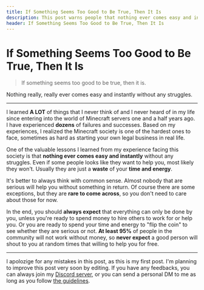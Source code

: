 ```yaml
---
title: If Something Seems Too Good to Be True, Then It Is
description: This post warns people that nothing ever comes easy and instantly
header: If Something Seems Too Good to Be True, Then It Is
---
```

# If Something Seems Too Good to Be True, Then It Is

> If something seems too good to be true, then it is.

Nothing really, really ever comes easy and instantly without any struggles.

---

I learned **A LOT** of things that I never think of and I never heard of in my life since entering into the world of Minecraft servers one and a half years ago. I have experienced **dozens** of failures and successes. Based on my experiences, I realized the Minecraft society is one of the hardest ones to face, sometimes as hard as starting your own legal business in real life.

One of the valuable lessons I learned from my experience facing this society is that **nothing ever comes easy and instantly** without any struggles. Even if some people looks like they want to help you, most likely they won't. Usually they are just a **waste** of your **time and energy**.

It's better to always think with common sense. Almost nobody that are serious will help you without something in return. Of course there are some exceptions, but they are **rare to come across**, so you don't need to care about those for now.

In the end, you should **always expect** that everything can only be done by you, unless you're ready to spend money to hire others to work for or help you. Or you are ready to spend your time and energy to "flip the coin" to see whether they are serious or not. **At least 95%** of people in the community will not work without money, so **never expect** a good person will shout to you at random times that willing to help you for free.

---

I apolozige for any mistakes in this post, as this is my first post. I'm planning to improve this post very soon by editing. If you have any feedbacks, you can always join my [Discord server](https://discord.gg/TstDS9jZf7), or you can send a personal DM to me as long as you follow [the guidelines](https://kygekdev.github.io/private-support).